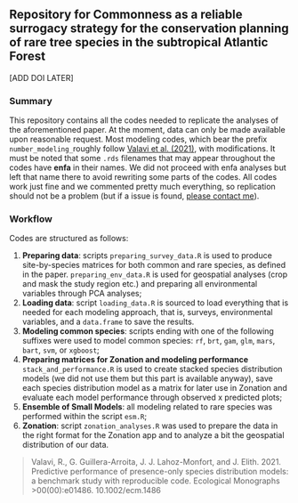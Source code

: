 ## Repository for Commonness as a reliable surrogacy strategy for the conservation planning of rare tree species in the subtropical Atlantic Forest
[ADD DOI LATER]

### Summary
This repository contains all the codes needed to replicate the analyses of the aforementioned paper. At the moment, data can only be made available upon reasonable request. Most modeling codes, which bear the prefix ```number_modeling_```roughly follow [Valavi et al. (2021)](https://esajournals.onlinelibrary.wiley.com/doi/full/10.1002/ecm.1486), with modifications. It must be noted that some ```.rds``` filenames that may appear throughout the codes have **enfa** in their names. We did not proceed with enfa analyses but left that name there to avoid rewriting some parts of the codes. All codes work just fine and we commented pretty much everything, so replication should not be a problem (but if a issue is found, [please contact me](mailto:ggrittz@usp.br)).

### Workflow
Codes are structured as follows:  
1. **Preparing data**: scripts ```preparing_survey_data.R``` is used to produce site-by-species matrices for both common and rare species, as defined in the paper. ```preparing_env_data.R``` is used for geospatial analyses (crop and mask the study region etc.) and preparing all environmental variables through PCA analyses;  
2. **Loading data**: script ```loading_data.R``` is sourced to load everything that is needed for each modeling approach, that is, surveys, environmental variables, and a ```data.frame``` to save the results.
3. **Modeling common species**: scripts ending with one of the following suffixes were used to model common species: ```rf```, ```brt```, ```gam```, ```glm```, ```mars```, ```bart```, ```svm```, or ```xgboost```;
4. **Preparing matrices for Zonation and modeling performance** ```stack_and_performance.R``` is used to create stacked species distribution models (we did not use them but this part is available anyway), save each species distribution model as a matrix for later use in Zonation and evaluate each model performance through observed x predicted plots;
5. **Ensemble of Small Models**: all modeling related to rare species was performed within the script ```esm.R```;
6. **Zonation**: script ```zonation_analyses.R``` was used to prepare the data in the right format for the Zonation app and to analyze a bit the geospatial distribution of our data.




>Valavi, R., G. Guillera-Arroita, J. J. Lahoz-Monfort, and J. Elith. 2021. Predictive performance of presence-only species distribution models: a benchmark study with reproducible code. Ecological Monographs >00(00):e01486. 10.1002/ecm.1486
